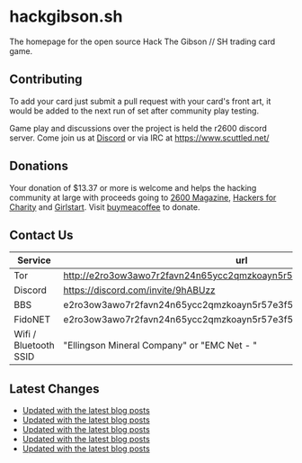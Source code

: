 # hackgibson.sh
The homepage for the open source Hack The Gibson // SH trading card game.


## Contributing

To add your card just submit a pull request with your card's front art, it would be added to the next run of set after community play testing.

Game play and discussions over the project is held the r2600 discord server. Come join us at [Discord](https://discord.com/invite/9hABUzz) or via IRC at https://www.scuttled.net/


## Donations

Your donation of $13.37 or more is welcome and helps the hacking community at large with proceeds going to [2600 Magazine](https://2600.com/), [Hackers for Charity](https://hackersforcharity.org) and [Girlstart](https://girlstart.org).  Visit [buymeacoffee](https://www.buymeacoffee.com/hackgibson.sh) to donate.


## Contact Us

Service | url
-|-
Tor | http://e2ro3ow3awo7r2favn24n65ycc2qmzkoayn5r57e3f56nvjwdcgg32ad.onion
Discord | https://discord.com/invite/9hABUzz
BBS | e2ro3ow3awo7r2favn24n65ycc2qmzkoayn5r57e3f56nvjwdcgg32ad.onion:23
FidoNET | e2ro3ow3awo7r2favn24n65ycc2qmzkoayn5r57e3f56nvjwdcgg32ad.onion:24554
Wifi / Bluetooth SSID | "Ellingson Mineral Company" or "EMC Net - <fidonet address>"

## Latest Changes
<!-- BLOG-POST-LIST:START -->
- [Updated with the latest blog posts](https://github.com/DFW2600/hackgibson.sh/commit/8a1f7b88dd2c30134bd34654efb6c691a6f97623)
- [Updated with the latest blog posts](https://github.com/DFW2600/hackgibson.sh/commit/44f6ef7cbe9b31f5cc09251664a12c360e6cf861)
- [Updated with the latest blog posts](https://github.com/DFW2600/hackgibson.sh/commit/85d583029fea9a03c11c6dd408fec76ecd3a31f5)
- [Updated with the latest blog posts](https://github.com/DFW2600/hackgibson.sh/commit/3b05b1900cfdb9f726b2b1985d73434ed5c0106f)
- [Updated with the latest blog posts](https://github.com/DFW2600/hackgibson.sh/commit/42a1e31be55139249abfde61ba784e56863c4223)
<!-- BLOG-POST-LIST:END -->
